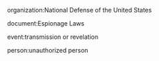 organization:National Defense of the United States

document:Espionage Laws

event:transmission or revelation

person:unauthorized person

